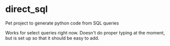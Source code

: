 # direct_sql

Pet project to generate python code from SQL queries

Works for select queries right now. Doesn't do proper typing at the moment, but is set up so that it should be easy to add.
